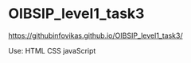 # OIBSIP_level1_task3


https://githubinfovikas.github.io/OIBSIP_level1_task3/

Use: HTML 
     CSS
     javaScript
